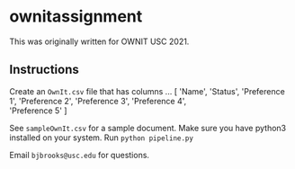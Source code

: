 # ownitassignment

This was originally written for OWNIT USC 2021. 

## Instructions

Create an `OwnIt.csv` file that has columns ... 
[
    'Name', 
    'Status', 
    'Preference 1', 
    'Preference 2', 
    'Preference 3', 
    'Preference 4',  
    'Preference 5'
]

See `sampleOwnIt.csv` for a sample document. Make sure you have python3 installed on your system.
Run `python pipeline.py` 

Email `bjbrooks@usc.edu` for questions.
